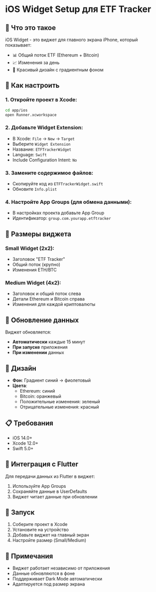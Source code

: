 # iOS Widget Setup для ETF Tracker

## 🎯 Что это такое

iOS Widget - это виджет для главного экрана iPhone, который показывает:

- 📊 Общий поток ETF (Ethereum + Bitcoin)
- 📈 Изменения за день
- 🎨 Красивый дизайн с градиентным фоном

## 🚀 Как настроить

### 1. **Откройте проект в Xcode:**

```bash
cd app/ios
open Runner.xcworkspace
```

### 2. **Добавьте Widget Extension:**

- В Xcode: `File` → `New` → `Target`
- Выберите `Widget Extension`
- Название: `ETFTrackerWidget`
- Language: `Swift`
- Include Configuration Intent: `No`

### 3. **Замените содержимое файлов:**

- Скопируйте код из `ETFTrackerWidget.swift`
- Обновите `Info.plist`

### 4. **Настройте App Groups (для обмена данными):**

- В настройках проекта добавьте App Group
- Идентификатор: `group.com.yourapp.etftracker`

## 📱 Размеры виджета

### **Small Widget (2x2):**

- Заголовок "ETF Tracker"
- Общий поток (крупно)
- Изменения ETH/BTC

### **Medium Widget (4x2):**

- Заголовок и общий поток слева
- Детали Ethereum и Bitcoin справа
- Изменения для каждой криптовалюты

## 🔄 Обновление данных

Виджет обновляется:

- **Автоматически** каждые 15 минут
- **При запуске** приложения
- **При изменении** данных

## 🎨 Дизайн

- **Фон**: Градиент синий → фиолетовый
- **Цвета**:
  - Ethereum: синий
  - Bitcoin: оранжевый
  - Положительные изменения: зеленый
  - Отрицательные изменения: красный

## 📋 Требования

- iOS 14.0+
- Xcode 12.0+
- Swift 5.0+

## 🔧 Интеграция с Flutter

Для передачи данных из Flutter в виджет:

1. Используйте App Groups
2. Сохраняйте данные в UserDefaults
3. Виджет читает данные при обновлении

## 🚀 Запуск

1. Соберите проект в Xcode
2. Установите на устройство
3. Добавьте виджет на главный экран
4. Настройте размер (Small/Medium)

## 📝 Примечания

- Виджет работает независимо от приложения
- Данные обновляются в фоне
- Поддерживает Dark Mode автоматически
- Адаптируется под размер экрана
